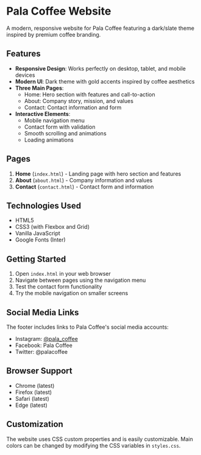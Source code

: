 # Pala Coffee Website

A modern, responsive website for Pala Coffee featuring a dark/slate theme inspired by premium coffee branding.

## Features

- **Responsive Design**: Works perfectly on desktop, tablet, and mobile devices
- **Modern UI**: Dark theme with gold accents inspired by coffee aesthetics
- **Three Main Pages**:
  - Home: Hero section with features and call-to-action
  - About: Company story, mission, and values
  - Contact: Contact information and form
- **Interactive Elements**:
  - Mobile navigation menu
  - Contact form with validation
  - Smooth scrolling and animations
  - Loading animations

## Pages

1. **Home** (`index.html`) - Landing page with hero section and features
2. **About** (`about.html`) - Company information and values
3. **Contact** (`contact.html`) - Contact form and information

## Technologies Used

- HTML5
- CSS3 (with Flexbox and Grid)
- Vanilla JavaScript
- Google Fonts (Inter)

## Getting Started

1. Open `index.html` in your web browser
2. Navigate between pages using the navigation menu
3. Test the contact form functionality
4. Try the mobile navigation on smaller screens

## Social Media Links

The footer includes links to Pala Coffee's social media accounts:
- Instagram: [@pala_coffee](https://www.instagram.com/pala_coffee/)
- Facebook: Pala Coffee
- Twitter: @palacoffee

## Browser Support

- Chrome (latest)
- Firefox (latest)
- Safari (latest)
- Edge (latest)

## Customization

The website uses CSS custom properties and is easily customizable. Main colors can be changed by modifying the CSS variables in `styles.css`.
